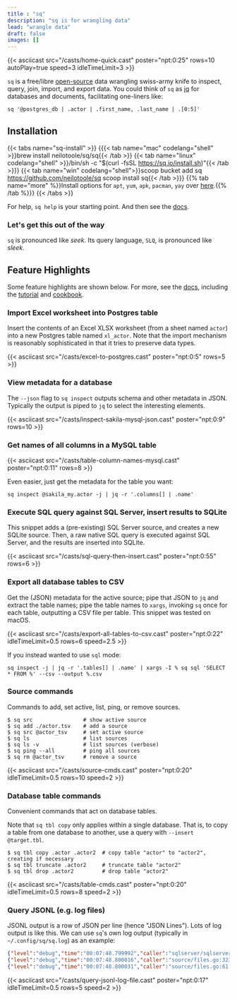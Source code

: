 ```yaml
---
title : "sq"
description: "sq is for wrangling data"
lead: "wrangle data"
draft: false
images: []
---
```


{{< asciicast src="/casts/home-quick.cast"  poster="npt:0:25" rows=10 autoPlay=true speed=3 idleTimeLimit=3 >}}

`sq` is a free/libre [open-source](https://github.com/neilotoole/sq) data wrangling swiss-army knife
to inspect, query, join, import, and export data. You could think of `sq`
as [jq](https://stedolan.github.io/jq/) for databases and documents, facilitating one-liners
like:

```shell
sq '@postgres_db | .actor | .first_name, .last_name | .[0:5]'
```



## Installation

{{< tabs name="sq-install" >}}
{{{< tab name="mac" codelang="shell" >}}brew install neilotoole/sq/sq{{< /tab >}}
{{< tab name="linux" codelang="shell" >}}/bin/sh -c "$(curl -fsSL https://sq.io/install.sh)"{{< /tab >}}}
{{< tab name="win" codelang="shell">}}scoop bucket add sq https://github.com/neilotoole/sq
scoop install sq{{< /tab >}}}
{{% tab name="more" %}}Install options for `apt`, `yum`, `apk`, `pacman`, `yay` over [here](/docs/install).{{% /tab %}}}
{{< /tabs >}}


For help, `sq help` is your starting point. And then see the [docs](/docs).

### Let's get this out of the way

`sq` is pronounced like _seek_. Its query language, `SLQ`, is pronounced like _sleek_.


## Feature Highlights

Some feature highlights are shown below. For more, see the [docs](/docs),
including the [tutorial](/docs/tutorial) and [cookbook](/docs/cookbook).

### Import Excel worksheet into Postgres table

Insert the contents of an Excel XLSX worksheet (from a sheet named `actor`) into
a new Postgres table named `xl_actor`. Note that the import mechanism
is reasonably sophisticated in that it tries to preserve data types.

{{< asciicast src="/casts/excel-to-postgres.cast" poster="npt:0:5" rows=5 >}}


### View metadata for a database

The `--json` flag to `sq inspect` outputs schema and other metadata in JSON.
Typically the output is piped to `jq` to select the interesting elements.

{{< asciicast src="/casts/inspect-sakila-mysql-json.cast" poster="npt:0:9" rows=10 >}}

### Get names of all columns in a MySQL table

{{< asciicast src="/casts/table-column-names-mysql.cast" poster="npt:0:11" rows=8 >}}

Even easier, just get the metadata for the table you want:

```shell
sq inspect @sakila_my.actor -j | jq -r '.columns[] | .name'
```

### Execute SQL query against SQL Server, insert results to SQLite

This snippet adds a (pre-existing) SQL Server source, and creates a
new SQLite source. Then, a raw native SQL query is executed against
SQL Server, and the results are inserted into SQLite.

{{< asciicast src="/casts/sql-query-then-insert.cast" poster="npt:0:55" rows=6 >}}

### Export all database tables to CSV

Get the (JSON) metadata for the active source; pipe that JSON to `jq` and
extract the table names; pipe the table names
to `xargs`, invoking `sq` once for each table, outputting a CSV file per table. This snippet
was tested on macOS.

{{< asciicast src="/casts/export-all-tables-to-csv.cast" poster="npt:0:22" idleTimeLimit=0.5 rows=6 speed=2.5 >}}

If you instead wanted to use `sql` mode:

```shell
sq inspect -j | jq -r '.tables[] | .name' | xargs -I % sq sql 'SELECT * FROM %' --csv --output %.csv
```

### Source commands

Commands to add, set active, list, ping, or remove sources.

```shell
$ sq src                # show active source
$ sq add ./actor.tsv    # add a source
$ sq src @actor_tsv     # set active source
$ sq ls                 # list sources
$ sq ls -v              # list sources (verbose)
$ sq ping --all         # ping all sources
$ sq rm @actor_tsv      # remove a source
```

{{< asciicast src="/casts/source-cmds.cast" poster="npt:0:20" idleTimeLimit=0.5 rows=10 speed=2 >}}

### Database table commands

Convenient commands that act on database tables.

Note that `sq tbl copy` only applies within a single database. That is, to copy a table from one database to another,
use a query with `--insert @target.tbl`.

```shell
$ sq tbl copy .actor .actor2  # copy table "actor" to "actor2", creating if necessary
$ sq tbl truncate .actor2     # truncate table "actor2"
$ sq tbl drop .actor2         # drop table "actor2"
```

{{< asciicast src="/casts/table-cmds.cast" poster="npt:0:20" idleTimeLimit=0.5 rows=8 speed=2 >}}

### Query JSONL (e.g. log files)

JSONL output is a row of JSON per line (hence "JSON Lines"). Lots of log output is like this.
We can use `sq`'s own log output (typically in `~/.config/sq/sq.log`) as an example:

```json lines
{"level":"debug","time":"00:07:48.799992","caller":"sqlserver/sqlserver.go:452:(*database).Close","msg":"Close database: @sakila_mssql | sqlserver | sqlserver://sakila:xxxxx@localhost?database=sakila"}
{"level":"debug","time":"00:07:48.800016","caller":"source/files.go:323:(*Files).Close","msg":"Files.Close invoked: has 1 clean funcs"}
{"level":"debug","time":"00:07:48.800031","caller":"source/files.go:61:NewFiles.func1","msg":"About to clean fscache from dir: /var/folders/68/qthwmfm93zl4mqdw_7wvsv7w0000gn/T/sq_files_fscache_2273841732"}
```
{{< asciicast src="/casts/query-jsonl-log-file.cast" poster="npt:0:17" idleTimeLimit=0.5 rows=5 speed=2 >}}
